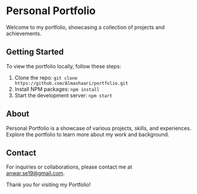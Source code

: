 # Personal Portfolio

Welcome to my portfolio, showcasing a collection of projects and achievements.

## Getting Started

To view the portfolio locally, follow these steps:

1. Clone the repo: `git clone https://github.com/Almashaari/portfolio.git`
2. Install NPM packages: `npm install`
3. Start the development server: `npm start`

## About

Personal Portfolio is a showcase of various projects, skills, and experiences. Explore the portfolio to learn more about my work and background.


## Contact

For inquiries or collaborations, please contact me at [anwar.se19@gmail.com](mailto:anwar.se19@gmail.com).

Thank you for visiting my Portfolio!

